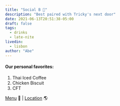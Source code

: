 ```yaml
---
title: "Social B 🥃"
description: "Best paired with Tricky's next door"
date: 2021-06-13T20:51:38-05:00
draft: false
tags:
  - drinks
  - late-nite
livedin:
  - lisbon
author: "Abe"
---
```


#### Our personal favorites:

1. Thai Iced Coffee
2. Chicken Biscuit
3. CFT

[Menu](https://www.betterhalfbar.com/menu) 📖  |  [Location](https://g.page/betterhalfbar?share) 🌎
